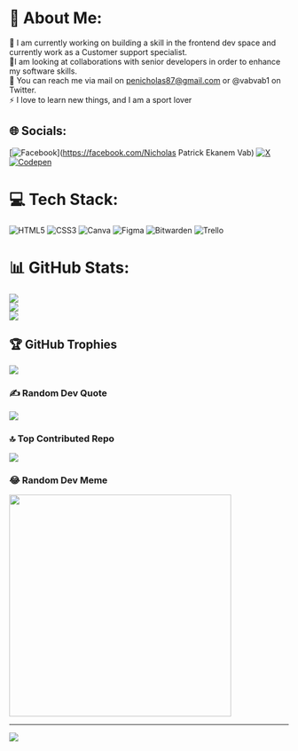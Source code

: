 # 💫 About Me:
🔭 I am currently working on building a skill in the frontend dev space and currently work as a Customer support specialist.<br>👯I am looking at collaborations with senior developers in order to enhance my software skills.<br>💬 You can reach me via mail on penicholas87@gmail.com or @vabvab1 on Twitter.<br>⚡ I love to learn new things, and I am a sport lover 


## 🌐 Socials:
[![Facebook](https://img.shields.io/badge/Facebook-%231877F2.svg?logo=Facebook&logoColor=white)](https://facebook.com/Nicholas Patrick Ekanem Vab) [![X](https://img.shields.io/badge/X-black.svg?logo=X&logoColor=white)](https://x.com/@vabvab1) [![Codepen](https://img.shields.io/badge/Codepen-000000?style=for-the-badge&logo=codepen&logoColor=white)](https://codepen.io/@Patrick-Ekanem-Nicholas) 

# 💻 Tech Stack:
![HTML5](https://img.shields.io/badge/html5-%23E34F26.svg?style=for-the-badge&logo=html5&logoColor=white) ![CSS3](https://img.shields.io/badge/css3-%231572B6.svg?style=for-the-badge&logo=css3&logoColor=white) ![Canva](https://img.shields.io/badge/Canva-%2300C4CC.svg?style=for-the-badge&logo=Canva&logoColor=white) ![Figma](https://img.shields.io/badge/figma-%23F24E1E.svg?style=for-the-badge&logo=figma&logoColor=white) ![Bitwarden](https://img.shields.io/badge/bitwarden-%23175DDC.svg?style=for-the-badge&logo=bitwarden&logoColor=white) ![Trello](https://img.shields.io/badge/Trello-%23026AA7.svg?style=for-the-badge&logo=Trello&logoColor=white)
# 📊 GitHub Stats:
![](https://github-readme-stats.vercel.app/api?username=vabvab&theme=radical&hide_border=false&include_all_commits=false&count_private=false)<br/>
![](https://github-readme-streak-stats.herokuapp.com/?user=vabvab&theme=radical&hide_border=false)<br/>
![](https://github-readme-stats.vercel.app/api/top-langs/?username=vabvab&theme=radical&hide_border=false&include_all_commits=false&count_private=false&layout=compact)

## 🏆 GitHub Trophies
![](https://github-profile-trophy.vercel.app/?username=vabvab&theme=matrix&no-frame=false&no-bg=true&margin-w=4)

### ✍️ Random Dev Quote
![](https://quotes-github-readme.vercel.app/api?type=horizontal&theme=radical)

### 🔝 Top Contributed Repo
![](https://github-contributor-stats.vercel.app/api?username=vabvab&limit=5&theme=dark&combine_all_yearly_contributions=true)

### 😂 Random Dev Meme
<img src='https://randommeme-five.vercel.app/' style="height: 400px;"/>

---
[![](https://visitcount.itsvg.in/api?id=vabvab&icon=7&color=1)](https://visitcount.itsvg.in)

<!-- Proudly created with GPRM ( https://gprm.itsvg.in ) -->
